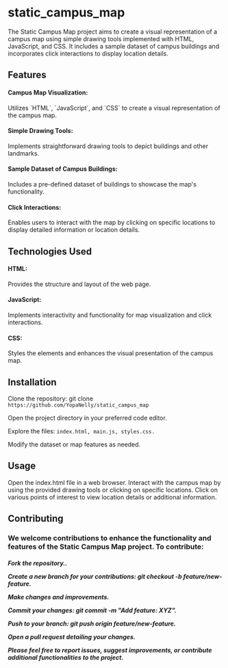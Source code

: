 # static_campus_map

The Static Campus Map project aims to create a visual representation of a campus map using simple drawing tools implemented with HTML, JavaScript, and CSS. It includes a sample dataset of campus buildings and incorporates click interactions to display location details.

## Features
<h4>Campus Map Visualization:</h4> Utilizes `HTML`, `JavaScript`, and `CSS` to create a visual representation of the campus map.
<h4>Simple Drawing Tools:</h4> Implements straightforward drawing tools to depict buildings and other landmarks.
<h4>Sample Dataset of Campus Buildings:</h4>Includes a pre-defined dataset of buildings to showcase the map's functionality.
<h4>Click Interactions:</h4> Enables users to interact with the map by clicking on specific locations to display detailed information or location details.


## Technologies Used
<h4>HTML:</h4> Provides the structure and layout of the web page.
<h4>JavaScript:</h4> Implements interactivity and functionality for map visualization and click interactions.
<h4>CSS:</h4> Styles the elements and enhances the visual presentation of the campus map.


## Installation
Clone the repository: git clone `https://github.com/YopaNelly/static_campus_map`

Open the project directory in your preferred code editor.

Explore the files: `index.html, main.js, styles.css.`

Modify the dataset or map features as needed.


## Usage
Open the index.html file in a web browser.
Interact with the campus map by using the provided drawing tools or clicking on specific locations.
Click on various points of interest to view location details or additional information.


## Contributing
<h3>We welcome contributions to enhance the functionality and features of the Static Campus Map project. To contribute:</h3>

<h5>
  
Fork the repository..

Create a new branch for your contributions: git checkout -b feature/new-feature.

Make changes and improvements.

Commit your changes: git commit -m "Add feature: XYZ".

Push to your branch: git push origin feature/new-feature.

Open a pull request detailing your changes.

Please feel free to report issues, suggest improvements, or contribute additional functionalities to the project.</h5>

